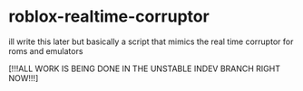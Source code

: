 # roblox-realtime-corruptor

ill write this later but basically a script that mimics the real time corruptor for roms and emulators

[!!!ALL WORK IS BEING DONE IN THE UNSTABLE INDEV BRANCH RIGHT NOW!!!]
